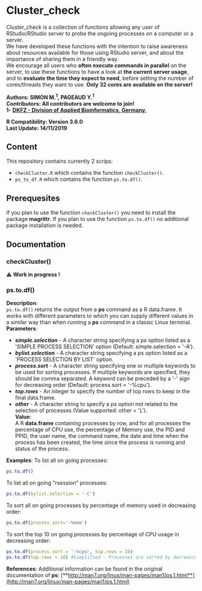 # Cluster_check
Cluster_check is a collection of functions allowing any user of RStudio/RStudio server to probe the ongoing processes on a computer or a server.  
We have developed these functions with the intention to raise awareness about resources available for those using RStudio server, and about the importance of sharing them in a friendly way.  
We encourage all users who **often execute commands in parallel** on the server, to use these functions to have a look at **the current server usage**, and to **evaluate the time they expect to need**, before setting the number of cores/threads they want to use. **Only 32 cores are available on the server!**

**Authors: SIMON M.<sup>1</sup>, PAGEAUD Y.<sup>1</sup>**  
**Contributors: All contributors are welcome to join!**  
**1-** [**DKFZ - Division of Applied Bioinformatics, Germany.**](https://www.dkfz.de/en/applied-bioinformatics/index.php)

**R Compatibility: Version 3.6.0**  
**Last Update: 14/11/2019**  

## Content
This repository contains currently 2 scrips:  
* `checkCluster.R` which contains the function `checkCluster()`.  
* `ps_to_df.R` which contains the function `ps.to.df()`.  

## Prerequesites
If you plan to use the function `checkCluster()` you need to install the package **magrittr**.
If you plan to use the function `ps.to.df()` no additional package installation is needed.

## Documentation
### checkCluster()
⚠️ **Work in progress !**  
### ps.to.df()

**Description**:  
`ps.to.df()` returns the output from a **ps** command as a R data.frame. It works with different parameters to which you can supply different values in a similar way than when running a **ps** command in a classic Linux terminal.  
**Parameters**:  
* **_simple.selection_** - A character string specifying a ps option listed as a 'SIMPLE PROCESS SELECTION' option (Default: simple.selection = '-A').  
* **_bylist.selection_** -  A character string specifying a ps option listed as a 'PROCESS SELECTION BY LIST' option.  
* **_process.sort_** - A character string specifying one or multiple keywords to be used for sorting processes. If multiple keywords are specified, they should be comma separated. A keyword can be preceded by a '-' sign for decreasing order (Default: process.sort = '-%cpu').  
* **_top.rows_** - An integer to specify the number of top rows to keep in the final data.frame.  
* **_other_** - A character string to specify a ps option not related to the selection of processes (Value supported: other = 'L').  
**Value**:  
A R **data.frame** containing processes by row, and for all processes the percentage of CPU use, the percentage of Memory use, the PID and PPID, the user name, the command name, the date and time when the process has been created, the time since the process is running and status of the process.  

**Examples**:
To list all on going processes:  
```R
ps.to.df()
```
To list all on going "rsession" processes:  
```R
ps.to.df(bylist.selection = '-C')
```
To sort all on going processes by percentage of memory used in decreasing order:  
```R
ps.to.df(process.sort='-%mem')
```
To sort the top 10 on going processes by percentage of CPU usage in decreasing order:  
```R
ps.to.df(process.sort = '-%cpu', top.rows = 10)
ps.to.df(top.rows = 10) #Simplified - Processes are sorted by decreasing order of %CPU usage by default. 
```

**References**:
Additional information can be found in the original documentation of **ps**:  [**http://man7.org/linux/man-pages/man1/ps.1.html**](http://man7.org/linux/man-pages/man1/ps.1.html)
